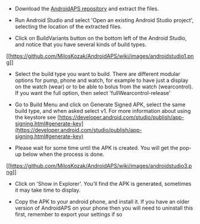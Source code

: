 * Download the [AndroidAPS repository](https://github.com/MilosKozak/AndroidAPS) and extract the files.

* Run Android Studio and select 'Open an existing Android Studio project', selecting the location of the extracted files.

* Click on BuildVariants button on the bottom left of the Android Studio, and notice that you have several kinds of build types.

[[https://github.com/MilosKozak/AndroidAPS/wiki/images/androidstudio1.png]]

* Select the build type you want to build. There are different modular options for pump, phone and watch, for example to have just a display on the watch (wear) or to be able to bolus from the watch (wearcontrol).  If you want the full option, then select 'fullWearcontrol-release'

* Go to Build Menu and click on Generate Signed APK, select the same build type, and when asked select v1.  For more information about using the keystore see [https://developer.android.com/studio/publish/app-signing.html#generate-key](https://developer.android.com/studio/publish/app-signing.html#generate-key)

* Please wait for some time until the APK is created. You will get the pop-up below when the process is done.

[[https://github.com/MilosKozak/AndroidAPS/wiki/images/androidstudio3.png]]

* Click on 'Show in Explorer'. You'll find the APK is generated, sometimes it may take time to display.

* Copy the APK to your android phone, and install it.  If you have an older version of AndroidAPS on your phone then you will need to uninstall this first, remember to export your settings if so